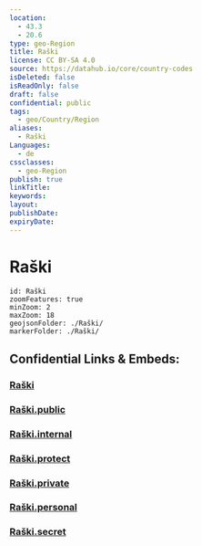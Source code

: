 ```yaml
---
location:
  - 43.3
  - 20.6
type: geo-Region
title: Raški
license: CC BY-SA 4.0
source: https://datahub.io/core/country-codes
isDeleted: false
isReadOnly: false
draft: false
confidential: public
tags:
  - geo/Country/Region
aliases:
  - Raški
Languages:
  - de
cssclasses:
  - geo-Region
publish: true
linkTitle:
keywords:
layout:
publishDate:
expiryDate:
---
```


# Raški

```leaflet
id: Raški
zoomFeatures: true 
minZoom: 2 
maxZoom: 18
geojsonFolder: ./Raški/
markerFolder: ./Raški/
```


## Confidential Links & Embeds: 

### [Raški](/_Standards/Earth/Continent/Europe/Europe~South/Serbia/districts~Serbia/Raški.md) 

### [Raški.public](/_public/Earth/Continent/Europe/Europe~South/Serbia/districts~Serbia/Raški.public.md) 

### [Raški.internal](/_internal/Earth/Continent/Europe/Europe~South/Serbia/districts~Serbia/Raški.internal.md) 

### [Raški.protect](/_protect/Earth/Continent/Europe/Europe~South/Serbia/districts~Serbia/Raški.protect.md) 

### [Raški.private](/_private/Earth/Continent/Europe/Europe~South/Serbia/districts~Serbia/Raški.private.md) 

### [Raški.personal](/_personal/Earth/Continent/Europe/Europe~South/Serbia/districts~Serbia/Raški.personal.md) 

### [Raški.secret](/_secret/Earth/Continent/Europe/Europe~South/Serbia/districts~Serbia/Raški.secret.md)

